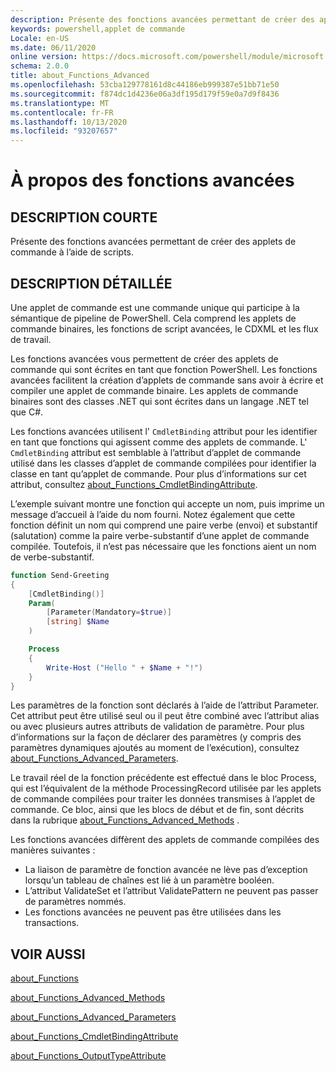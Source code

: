 ```yaml
---
description: Présente des fonctions avancées permettant de créer des applets de commande à l’aide de scripts.
keywords: powershell,applet de commande
Locale: en-US
ms.date: 06/11/2020
online version: https://docs.microsoft.com/powershell/module/microsoft.powershell.core/about/about_functions_advanced?view=powershell-5.1&WT.mc_id=ps-gethelp
schema: 2.0.0
title: about_Functions_Advanced
ms.openlocfilehash: 53cba129778161d8c44186eb999387e51bb71e50
ms.sourcegitcommit: f874dc1d4236e06a3df195d179f59e0a7d9f8436
ms.translationtype: MT
ms.contentlocale: fr-FR
ms.lasthandoff: 10/13/2020
ms.locfileid: "93207657"
---
```

# <a name="about-functions-advanced"></a>À propos des fonctions avancées

## <a name="short-description"></a>DESCRIPTION COURTE
Présente des fonctions avancées permettant de créer des applets de commande à l’aide de scripts.

## <a name="long-description"></a>DESCRIPTION DÉTAILLÉE

Une applet de commande est une commande unique qui participe à la sémantique de pipeline de PowerShell. Cela comprend les applets de commande binaires, les fonctions de script avancées, le CDXML et les flux de travail.

Les fonctions avancées vous permettent de créer des applets de commande qui sont écrites en tant que fonction PowerShell. Les fonctions avancées facilitent la création d’applets de commande sans avoir à écrire et compiler une applet de commande binaire. Les applets de commande binaires sont des classes .NET qui sont écrites dans un langage .NET tel que C#.

Les fonctions avancées utilisent l' `CmdletBinding` attribut pour les identifier en tant que fonctions qui agissent comme des applets de commande. L' `CmdletBinding` attribut est semblable à l’attribut d’applet de commande utilisé dans les classes d’applet de commande compilées pour identifier la classe en tant qu’applet de commande. Pour plus d’informations sur cet attribut, consultez [about_Functions_CmdletBindingAttribute](about_Functions_CmdletBindingAttribute.md).

L’exemple suivant montre une fonction qui accepte un nom, puis imprime un message d’accueil à l’aide du nom fourni. Notez également que cette fonction définit un nom qui comprend une paire verbe (envoi) et substantif (salutation) comme la paire verbe-substantif d’une applet de commande compilée. Toutefois, il n’est pas nécessaire que les fonctions aient un nom de verbe-substantif.

```powershell
function Send-Greeting
{
    [CmdletBinding()]
    Param(
        [Parameter(Mandatory=$true)]
        [string] $Name
    )

    Process
    {
        Write-Host ("Hello " + $Name + "!")
    }
}
```

Les paramètres de la fonction sont déclarés à l’aide de l’attribut Parameter.
Cet attribut peut être utilisé seul ou il peut être combiné avec l’attribut alias ou avec plusieurs autres attributs de validation de paramètre. Pour plus d’informations sur la façon de déclarer des paramètres (y compris des paramètres dynamiques ajoutés au moment de l’exécution), consultez [about_Functions_Advanced_Parameters](about_Functions_Advanced_Parameters.md).

Le travail réel de la fonction précédente est effectué dans le bloc Process, qui est l’équivalent de la méthode ProcessingRecord utilisée par les applets de commande compilées pour traiter les données transmises à l’applet de commande. Ce bloc, ainsi que les blocs de début et de fin, sont décrits dans la rubrique [about_Functions_Advanced_Methods](about_Functions_Advanced_Methods.md) .

Les fonctions avancées diffèrent des applets de commande compilées des manières suivantes :

- La liaison de paramètre de fonction avancée ne lève pas d’exception lorsqu’un tableau de chaînes est lié à un paramètre booléen.
- L’attribut ValidateSet et l’attribut ValidatePattern ne peuvent pas passer de paramètres nommés.
- Les fonctions avancées ne peuvent pas être utilisées dans les transactions.

## <a name="see-also"></a>VOIR AUSSI

[about_Functions](about_Functions.md)

[about_Functions_Advanced_Methods](about_Functions_Advanced_Methods.md)

[about_Functions_Advanced_Parameters](about_Functions_Advanced_Parameters.md)

[about_Functions_CmdletBindingAttribute](about_Functions_CmdletBindingAttribute.md)

[about_Functions_OutputTypeAttribute](about_Functions_OutputTypeAttribute.md)
